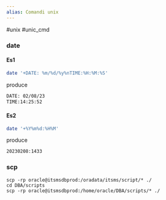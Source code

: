 ```yaml
---
alias: Comandi unix
---
```

#unix #unic_cmd

### date

#### Es1
```sh
date '+DATE: %m/%d/%y%nTIME:%H:%M:%S'
```
 produce
```sh
DATE: 02/08/23
TIME:14:25:52
```
 
#### Es2
```sh
date '+%Y%m%d:%H%M'
```
 produce
```sh
20230208:1433
```
 


### scp

```
scp -rp oracle@itsmsdbprod:/oradata/itsms/script/* ./
cd DBA/scripts
scp -rp oracle@itsmsdbprod:/home/oracle/DBA/scripts/* ./
```